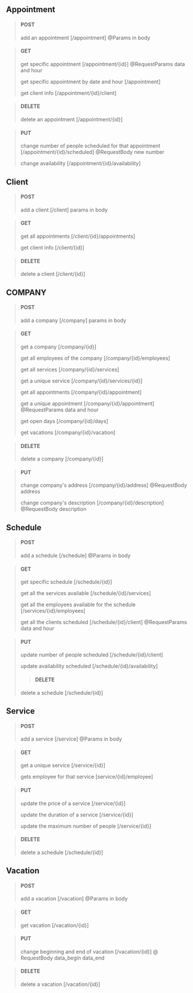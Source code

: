 ## Appointment

>#### POST
> add an appointment [/appointment] @Params in body

>#### GET
> get specific appointment [/appointment/{id}] @RequestParams data and hour
>
> get specific appointment by date and hour [/appointment]  
> 
> get client info [/appointment/{id}/client]

>#### DELETE
> delete an appointment [/appointment/{id}]

>#### PUT
> change number of people scheduled for that appointment [/appointment/{id}/scheduled] @RequestBody new number
>
> change availability [/appointment/{id}/availability]


## Client

>#### POST
> add a client [/client]  params in body

>#### GET
> get all appointments [/client/{id}/appointments]
>
> get client info [/client/{id}]

>#### DELETE
> delete a client [/client/{id}]



## COMPANY

>#### POST
> add a company [/company]  params in body

>#### GET
> get a company [/company/{id}]
>
> get all employees of the company [/company/{id}/employees]
>
> get all services [/company/{id}/services]
>
> get a unique service [/company/{id}/services/{id}]
>
> get all appointments [/company/{id}/appointment]
>
> get a unique appointment [/company/{id}/appointment] @RequestParams data and hour
>
> get open days [/company/{id}/days]
>
> get vacations [/company/{id}/vacation]

>#### DELETE
> delete a company [/company/{id}]

>#### PUT
> change company's address [/company/{id}/address] @RequestBody address
>
> change company's description [/company/{id}/description] @RequestBody description


## Schedule
>#### POST 
> add a schedule [/schedule] @Params in body

>#### GET
> get specific schedule [/schedule/{id}] 
> 
> get all the services available [/schedule/{id}/services]
>
> get all the employees available for the schedule [/services/{id}/employees]
> 
> get all the clients scheduled [/schedule/{id}/client] @RequestParams data and hour

>#### PUT
> update number of people scheduled [/schedule/{id}/client]
>
> update availability scheduled [/schedule/{id}/availability]
> 
>>#### DELETE
> delete a schedule [/schedule/{id}]
 

## Service

>#### POST
> add a service [/service] @Params in body

>#### GET
> get a unique service  [/service/{id}] 
> 
> gets employee for that service [service/{id}/employee]

>#### PUT
> update the price of a service [/service/{id}]
> 
> update the duration of a service [/service/{id}]
> 
> update the maximum number of people [/service/{id}]

>#### DELETE
> delete a schedule [/schedule/{id}]


## Vacation
>#### POST
> add a vacation [/vacation] @Params in body

>#### GET
> get vacation [/vacation/{id}]

>#### PUT
> change beginning and end of vacation [/vacation/{id}] @ RequestBody data_begin data_end

>#### DELETE
> delete a vacation [/vacation/{id}]


